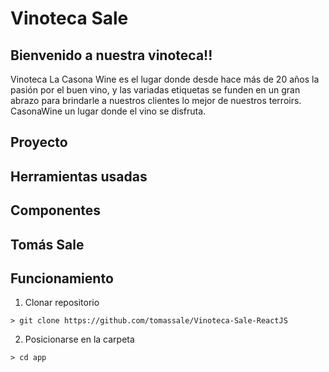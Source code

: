 # Vinoteca Sale

## Bienvenido a nuestra vinoteca!!
Vinoteca La Casona Wine es el lugar donde desde hace más de 20 años la pasión por el buen vino, y las variadas etiquetas se funden en un gran abrazo para brindarle a nuestros clientes lo mejor de nuestros terroirs. CasonaWine un lugar donde el vino se disfruta.

## Proyecto
## Herramientas usadas
## Componentes
## Tomás Sale
## Funcionamiento

1. Clonar repositorio
```
> git clone https://github.com/tomassale/Vinoteca-Sale-ReactJS
```
2. Posicionarse en la carpeta
```
> cd app
```
